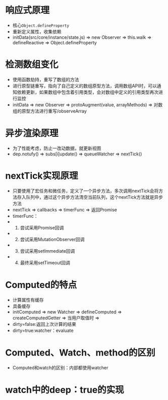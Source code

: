# 响应式原理
- 核心`Object.defineProperty`
- 重新定义属性，收集依赖
- initData(src/core/instance/state.js) => new Observer => this.walk => defineReactive => Object.defineProperty
  
# 检测数组变化
- 使用函数劫持，重写了数组的方法
- 进行原型链重写，指向了自己定义的数组原型方法，调用数组API时，可以通知依赖更新，如果数组中包含着引用类型，会对数组中定义的引用类型再次进行监控
- initData => new Observer => protoAugment(value, arrayMethods) => 对数组的原型方法进行重写/observeArray

# 异步渲染原理
- 为了性能考虑，防止一改动数据，就更新视图
- dep.notufy() => subs[i]update() => queueWatcher => nextTick()

# nextTick实现原理
- 只要使用了宏任务和微任务，定义了一个异步方法，多次调用nextTick会将方法存入队列中，通过这个异步方法清空当前队列，这个nextTick方法就是异步方法
- nextTick => callbacks => timerFunc => 返回Promise
- timerFunc：
- 1. 尝试采用Promise回调
- 2. 尝试采用MutationObserver回调
- 3. 尝试采用setImmediate回调
- 4. 最终采用setTimeout回调


# Computed的特点
- 计算属性有缓存
- 具备缓存
- initComputed => new Watcher => defineComputed => createComputedGetter => 当用户取值时 => 
- dirty=false:返回上次计算的结果
- dirty=true:watcher：evaluate

# Computed、Watch、method的区别
- Computed和watch的区别：内部都使用watcher

# watch中的deep：true的实现


